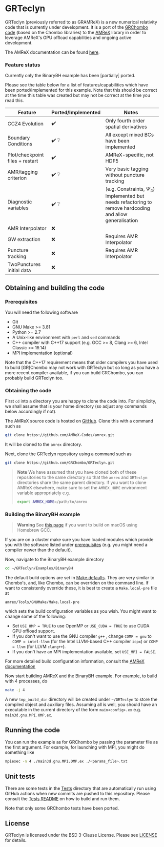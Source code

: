 # GRTeclyn

GRTeclyn (previously referred to as GRAMReX) is a new numerical relativity code
that is currently under development.  It is a port of the [GRChombo
code](https://github.com/GRChombo/GRChombo) (based on the Chombo libraries) to
the [AMReX](https://amrex-codes.github.io/) library in order to leverage AMReX's
GPU offload capabilities and ongoing active development.

The AMReX documentation can be found [here](https://amrex-codes.github.io/amrex/docs_html).

### Feature status

Currently only the BinaryBH example has been [partially] ported.

Please see the table below for a list of features/capabilities which have been
ported/implemented for this example. Note that this should be correct at the
time this table was created but may not be correct at the time you read this.

| Feature | Ported/Implemented | Notes |
| --- | --- | --- |
| CCZ4 Evolution | :heavy_check_mark:  | Only fourth order spatial derivatives |
| Boundary Conditions | :heavy_check_mark: :grey_question: | All except mixed BCs have been implemented |
| Plot/checkpoint files + restart | :heavy_check_mark: | AMReX-specific, not HDF5 |
| AMR/tagging criterion | :heavy_check_mark: :grey_question: | Very basic tagging without puncture tracking |
| Diagnostic variables | :heavy_check_mark: :grey_question: | (e.g. Constraints, $\Psi_4$) Implemented but needs refactoring to remove hardcoding and allow generalisation |
| AMR Interpolator | :x: | |
| GW extraction | :x: | Requires AMR Interpolator |
| Puncture tracking | :x: | Requires AMR Interpolator |
| TwoPunctures initial data | :x: | |


## Obtaining and building the code

### Prerequisites

You will need the following software
* Git
* GNU Make >= 3.81
* Python >= 2.7
* A Unix-like environment with `perl` and `sed` commands
* C++ compiler with C++17 support (e.g. GCC >= 8, Clang >= 6, Intel Classic >= 19.14)
* MPI implementation (optional)

Note that the C++17 requirement means that older compilers you have used to
build [GR]Chombo may not work with GRTeclyn but so long as you have a more recent
compiler available, if you can build GRChombo, you can probably build GRTeclyn
too.

### Obtaining the code

First `cd` into a directory you are happy to clone the code into. For
simplicity, we shall assume that is your home directory (so adjust any commands 
below accordingly if not).

The AMReX source code is hosted on
[GitHub](https://github.com/AMReX-Codes/amrex). Clone this with a command such
as

```bash
git clone https://github.com/AMReX-Codes/amrex.git
```
It will be cloned to the `amrex` directory.

Next, clone the GRTeclyn repository using a command such as
```bash
git clone https://github.com/GRChombo/GRTeclyn.git
```

> **Note**
> We have assumed that you have cloned both of
> these repositories to the same directory so that the `amrex` and `GRTeclyn`
> directories share the same parent directory. If you want to clone AMReX
> elsewhere, make sure to set the `AMREX_HOME` environment variable
> appropriately e.g. 
> ```bash
> export AMREX_HOME=/path/to/amrex
> ```

### Building the BinaryBH example

> **Warning** 
> See [this
> page](https://amrex-codes.github.io/amrex/docs_html/BuildingAMReX.html#gcc-on-macos)
> if you want to build on macOS using Homebrew GCC.

If you are on a cluster make sure you have loaded modules which provide you with
the software listed under [prerequisites](#prerequisites) (e.g. you might need a
compiler newer than the default).

Now, navigate to the BinaryBH example directory
```bash
cd ~/GRTeclyn/Examples/BinaryBH
```

The default build options are set in
[Make.defaults](Tools/GNUMake/Make.defaults). They are very
similar to Chombo's, and, like Chombo, can be overriden on the command line.
If want to consistently override these, it is best to create a `Make.local-pre`
file at
```
amrex/Tools/GNUMake/Make.local-pre
```
which sets the build configuration variables as you wish. You might want to
change some of the following: 

* Set `USE_OMP = TRUE` to use OpenMP or `USE_CUDA = TRUE` to use CUDA GPU
  offload support.
* If you don't want to use the GNU compiler `g++` , change `COMP = gnu` to 
  `COMP = intel-llvm` (for the Intel LLVM-based C++ compiler `icpx`) or 
  `COMP = llvm` (for LLVM `clang++`).
* If you don't have an MPI implementation available, set `USE_MPI = FALSE`.

For more detailed build configuration information, consult the [AMReX
documentation](https://amrex-codes.github.io/amrex/docs_html/BuildingAMReX.html)

Now start building AMReX and the BinaryBH example. For example, to build with 4
processes, do
```bash
make -j 4
```
A new `tmp_build_dir` directory will be created under `~/GRTeclyn` to store the
compiled object and auxiliary files. Assuming all is well, you should have an
executable in the current directory of the form `main<config>.ex` e.g.
`main3d.gnu.MPI.OMP.ex`.

## Running the code

You can run the example as for GRChombo by passing the parameter file as the
first argument. For example, for launching with MPI, you might do something like

```bash
mpiexec -n 4 ./main3d.gnu.MPI.OMP.ex ./<params_file>.txt
```

## Unit tests

There are some tests in the [Tests](Tests) directory that are automatically
run using GitHub actions when new commits are pushed to this repository. Please
consult the [Tests README](Tests/README.md) on how to build and run them.

Note that only some GRChombo tests have been ported.

## License

GRTeclyn is licensed under the BSD 3-Clause License. Please see [LICENSE](LICENSE) for details.